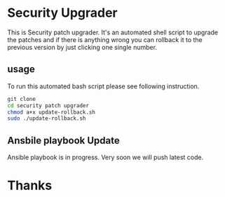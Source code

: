 # Security Upgrader
This is Security patch upgrader. It's an automated shell script to upgrade the patches and if there is anything wrong you can rollback it to the previous version by just clicking one single number.

## usage
To run this automated bash script please see following instruction.

```bash
git clone 
cd security patch upgrader
chmod a+x update-rollback.sh
sudo ./update-rollback.sh
```

## Ansbile playbook Update
Ansible playbook is in progress. Very soon we will push latest code.


# Thanks